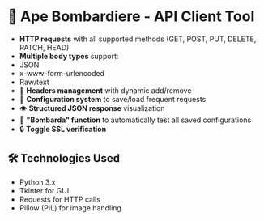 # 🐝 Ape Bombardiere - API Client Tool

-  **HTTP requests** with all supported methods (GET, POST, PUT, DELETE, PATCH, HEAD)
-  **Multiple body types** support:
  - JSON
  - x-www-form-urlencoded
  - Raw/text
- 🔑 **Headers management** with dynamic add/remove
- 💾 **Configuration system** to save/load frequent requests
- 👁️ **Structured JSON response** visualization
- 🔄 **"Bombarda" function** to automatically test all saved configurations
- 🔒 **Toggle SSL verification**

## 🛠️ Technologies Used

- Python 3.x
- Tkinter for GUI
- Requests for HTTP calls
- Pillow (PIL) for image handling
